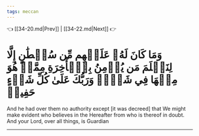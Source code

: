 ```yaml
---
tags: meccan
---
```


👈 [[34-20.md|Prev]] | [[34-22.md|Next]] 👉

# وَمَا كَانَ لَهُۥ عَلَيۡهِم مِّن سُلۡطَٰنٍ إِلَّا لِنَعۡلَمَ مَن يُؤۡمِنُ بِٱلۡأٓخِرَةِ مِمَّنۡ هُوَ مِنۡهَا فِي شَكّٖۗ وَرَبُّكَ عَلَىٰ كُلِّ شَيۡءٍ حَفِيظٞ

And he had over them no authority except [it was decreed] that We might make evident who believes in the Hereafter from who is thereof in doubt. And your Lord, over all things, is Guardian

---


